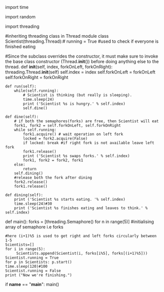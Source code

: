 import time

import random

import threading

#inheriting threading class in Thread module
class Scientist(threading.Thread):#
    running = True  #used to check if everyone is finished eating

 #Since the subclass overrides the constructor, it must make sure to invoke the base class constructor (Thread.__init__()) before doing anything else to the thread.
    def __init__(self, index, forkOnLeft, forkOnRight):
        threading.Thread.__init__(self)
        self.index = index
        self.forkOnLeft = forkOnLeft
        self.forkOnRight = forkOnRight

    def run(self):
        while(self.running):
            # Scientist is thinking (but really is sleeping).
            time.sleep(24)
            print ('Scientist %s is hungry.' % self.index)
            self.dine()

    def dine(self):
        # if both the semaphores(forks) are free, then Scientist will eat
        fork1, fork2 = self.forkOnLeft, self.forkOnRight
        while self.running:
            fork1.acquire() # wait operation on left fork
            locked = fork2.acquire(False) 
            if locked: break #if right fork is not available leave left fork
            fork1.release()
            print ('Scientist %s swaps forks.' % self.index)
            fork1, fork2 = fork2, fork1
        else:
            return
        self.dining()
        #release both the fork after dining
        fork2.release()
        fork1.release()
 
    def dining(self):			
        print ('Scientist %s starts eating. '% self.index)
        time.sleep(24)#30
        print ('Scientist %s finishes eating and leaves to think.' % self.index)

def main():
    forks = [threading.Semaphore() for n in range(5)] #initialising array of semaphore i.e forks

    #here (i+1)%5 is used to get right and left forks circularly between 1-5
    Scientists=[]
    for i in range(5):
         Scientists.append(Scientist(i, forks[i%5], forks[(i+1)%5]))
    Scientist.running = True
    for p in Scientists: p.start()
    time.sleep(120)#100
    Scientist.running = False
    print ("Now we're finishing.")
 

if __name__ == "__main__":
    main()

